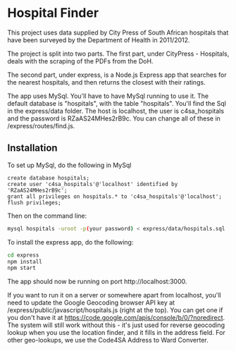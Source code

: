 # Hospital Finder

This project uses data supplied by City Press of South African hospitals that have been surveyed by the Department of Health in 2011/2012.

The project is split into two parts. The first part, under CityPress - Hospitals, deals with the scraping of the PDFs from the DoH.

The second part, under express, is a Node.js Express app that searches for the nearest hospitals, and then returns the closest with their ratings.

The app uses MySql. You'll have to have MySql running to use it. The default database is "hospitals", with the table "hospitals". You'll find the Sql in the express/data folder. The host is localhost, the user is c4sa_hospitals and the password is RZaAS24MHes2rB9c. You can change all of these in /express/routes/find.js.

## Installation

To set up MySql, do the following in MySql
```mysql
create database hospitals;
create user 'c4sa_hospitals'@'localhost' identified by 'RZaAS24MHes2rB9c';
grant all privileges on hospitals.* to 'c4sa_hospitals'@'localhost';
flush privileges;
```

Then on the command line:
```bash
mysql hospitals -uroot -p(your password) < express/data/hospitals.sql
```

To install the express app, do the following:

```bash
cd express
npm install
npm start
```

The app should now be running on port http://localhost:3000.

If you want to run it on a server or somewhere apart from localhost, you'll need to update the Google Geocoding browser API key at /express/public/javascript/hospitals.js (right at the top). You can get one if you don't have it at https://code.google.com/apis/console/b/0/?noredirect. The system will still work without this - it's just used for reverse geocoding lookup when you use the location finder, and it fills in the address field. For other geo-lookups, we use the Code4SA Address to Ward Converter. 